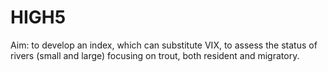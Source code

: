 # HIGH5
Aim: to develop an index, which can substitute VIX, to assess the status of rivers (small and large) focusing on trout, both resident and migratory.
